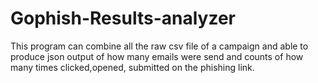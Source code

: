 # Gophish-Results-analyzer
This program can combine all the raw csv file of a campaign and able to produce json output of how many emails were send and counts of how many times clicked,opened, submitted  on the phishing link.
